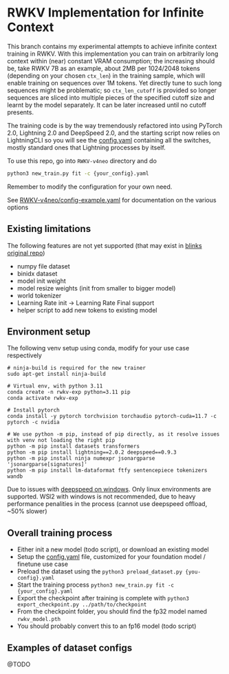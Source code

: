 # RWKV Implementation for Infinite Context

This branch contains my experimental attempts to achieve infinite context training in RWKV.
With this implementation you can train on arbitrarily long context within (near) constant VRAM consumption; the increasing should be, take RWKV 7B as an example, about 2MB per 1024/2048 tokens (depending on your chosen `ctx_len`) in the training sample, which will enable training on sequences over 1M tokens.
Yet directly tune to such long sequences might be problematic; so `ctx_len_cutoff` is provided so longer sequences are sliced into multiple pieces of the specified cutoff size and learnt by the model separately.
It can be later increased until no cutoff presents.

The training code is by the way tremendously refactored into using PyTorch 2.0, Lightning 2.0 and DeepSpeed 2.0, and the starting script now relies on LightningCLI so you will see the [config.yaml](RWKV-v4neo/config-7B.yaml) containing all the switches, mostly standard ones that Lightning processes by itself.

To use this repo, go into `RWKV-v4neo` directory and do

```sh
python3 new_train.py fit -c {your_config}.yaml
```

Remember to modify the configuration for your own need. 

See [RWKV-v4neo/config-example.yaml](./RWKV-v4neo/config-example.yaml) for documentation on the various options

## Existing limitations

The following features are not yet supported (that may exist in [blinks original repo](https://github.com/BlinkDL/RWKV-LM))
- numpy file dataset
- binidx dataset
- model init weight
- model resize weights (init from smaller to bigger model)
- world tokenizer
- Learning Rate init -> Learning Rate Final support
- helper script to add new tokens to existing model

## Environment setup

The following venv setup using conda, modify for your use case respectively
```
# ninja-build is required for the new trainer
sudo apt-get install ninja-build

# Virtual env, with python 3.11
conda create -n rwkv-exp python=3.11 pip
conda activate rwkv-exp

# Install pytorch
conda install -y pytorch torchvision torchaudio pytorch-cuda=11.7 -c pytorch -c nvidia

# We use python -m pip, instead of pip directly, as it resolve issues with venv not loading the right pip
python -m pip install datasets transformers 
python -m pip install lightning==2.0.2 deepspeed==0.9.3 
python -m pip install ninja numexpr jsonargparse 'jsonargparse[signatures]'
python -m pip install lm-dataformat ftfy sentencepiece tokenizers wandb
```

Due to issues with [deepspeed on windows](https://github.com/microsoft/DeepSpeed/issues/2427). Only linux environments are supported. WSl2 with windows is not recommended, due to heavy performance penalities in the process (cannot use deepspeed offload, ~50% slower)

## Overall training process

- Either init a new model (todo script), or download an existing model
- Setup the [config.yaml](./RWKV-v4neo/config-example.yaml) file, customized for your foundation model / finetune use case
- Preload the dataset using the `python3 preload_dataset.py {you-config}.yaml`
- Start the training process `python3 new_train.py fit -c {your_config}.yaml`
- Export the checkpoint after training is complete with `python3 export_checkpoint.py ../path/to/checkpoint`
- From the checkpoint folder, you should find the fp32 model named `rwkv_model.pth`
- You should probably convert this to an fp16 model (todo script)

## Examples of dataset configs

@TODO